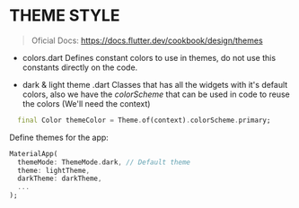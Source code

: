 # THEME STYLE

> Oficial Docs: https://docs.flutter.dev/cookbook/design/themes

- colors.dart
Defines constant colors to use in themes, do not use this constants directly on the code.

- dark & light theme .dart
Classes that has all the widgets with it's default colors, also we have the *colorScheme* that
can be used in code to reuse the colors (We'll need the context)

```dart
  final Color themeColor = Theme.of(context).colorScheme.primary;
```

Define themes for the app:
```dart
MaterialApp(
  themeMode: ThemeMode.dark, // Default theme
  theme: lightTheme,      
  darkTheme: darkTheme,
  ...
);
```